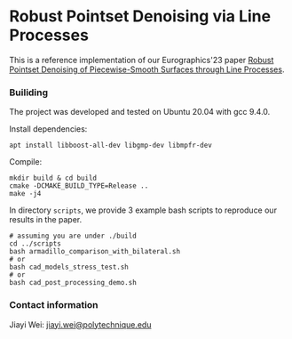 
# Robust Pointset Denoising via Line Processes

This is a reference implementation of our Eurographics'23 paper [Robust Pointset Denoising of Piecewise-Smooth Surfaces through Line Processes](https://jiongchen.github.io/files/lineproc-paper.pdf). 

### Builiding

The project was developed and tested on Ubuntu 20.04 with gcc 9.4.0. 

Install dependencies:
```
apt install libboost-all-dev libgmp-dev libmpfr-dev 
```

Compile: 
```
mkdir build & cd build
cmake -DCMAKE_BUILD_TYPE=Release ..
make -j4
```

In directory `scripts`, we provide 3 example bash scripts to reproduce our results in the paper.

```
# assuming you are under ./build
cd ../scripts
bash armadillo_comparison_with_bilateral.sh 
# or
bash cad_models_stress_test.sh 
# or
bash cad_post_processing_demo.sh
```

### Contact information
Jiayi Wei: jiayi.wei@polytechnique.edu
